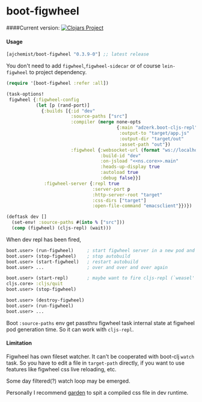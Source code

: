 # boot-figwheel

####Current version:
[![Clojars Project](https://clojars.org/ajchemist/boot-figwheel/latest-version.svg)](http://clojars.org/ajchemist/boot-figwheel)

#### Usage
[](dependency)
```clojure
[ajchemist/boot-figwheel "0.3.9-0"] ;; latest release
```
[](/dependency)

You don't need to add `figwheel`,`figwheel-sidecar` or of course `lein-figwheel`
to project dependency.

[](require)
```clojure
(require '[boot-figwheel :refer :all])
```
[](/require)

```clojure
(task-options!
 figwheel {:figwheel-config
           (let [p (rand-port)]
             {:builds [{:id "dev"
                        :source-paths ["src"]
                        :compiler (merge none-opts
                                         {:main "adzerk.boot-cljs-repl"
                                          :output-to "target/app.js"
                                          :output-dir "target/out"
                                          :asset-path "out"})
                        :figwheel {:websocket-url (format "ws://localhost:%d/figwheel-ws" p)
                                   :build-id "dev"
                                   :on-jsload "<<ns.core>>.main"
                                   :heads-up-display true
                                   :autoload true
                                   :debug false}}]
              :figwheel-server {:repl true
                                :server-port p
                                :http-server-root "target"
                                :css-dirs ["target"]
                                :open-file-command "emacsclient"}})})
```

```clojure
(deftask dev []
  (set-env! :source-paths #(into % ["src"]))
  (comp (figwheel) (cljs-repl) (wait)))
```

When dev repl has been fired,

```clojure
boot.user> (run-figwheel)     ; start figwheel server in a new pod and fire autobuild
boot.user> (stop-figwheel)    ; stop autobuild
boot.user> (start-figwheel)   ; restart autobuild
boot.user> ...                ; over and over and over again

boot.user> (start-repl)       ; maybe want to fire cljs-repl (`weasel' repl wrapped by `boot-cljs-repl')
cljs.core> :cljs/quit
boot.user> (stop-figwheel)

boot.user> (destroy-figwheel)
boot.user> (run-figwheel)
boot.user> ...
```

Boot `:source-paths` env get passthru figwheel task internal state at figwheel
pod generation time. So it can work with `cljs-repl`.

#### Limitation

Figwheel has own fileset watcher. It can't be cooperated with boot-clj `watch`
task. So you have to edit a file in `target-path` directly, if you want to use
features like figwheel css live reloading, etc.

Some day filtered(?) watch loop may be emerged.

Personally I recommend [garden](https://github.com/noprompt/garden) to spit a
compiled css file in dev runtime.
